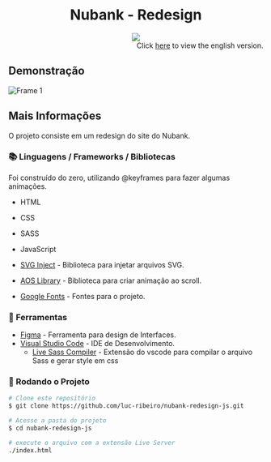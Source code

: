 <div align="center">
<h1>
  Nubank - Redesign
</h1>

<img src="./svg/logonu.svg" />  
</div>

<div align="right">
  Click <a href="https://github.com/luc-ribeiro/nubank-redesign-js/blob/main/README.md">here</a> to view the english version.
</div>

## Demonstração

![Frame 1](https://user-images.githubusercontent.com/82620787/204679511-128b1d36-dcf0-4031-b034-d2e946eacc4b.png)

## Mais Informações
O projeto consiste em um redesign do site do Nubank.

<h3>📚 Linguagens / Frameworks / Bibliotecas</h3>

Foi construído do zero, utilizando @keyframes para fazer algumas animações.

* HTML
* CSS 
* SASS
* JavaScript

* [SVG Inject](https://github.com/iconfu/svg-inject) - Biblioteca para injetar arquivos SVG. 
* [AOS Library](https://michalsnik.github.io/aos/) - Biblioteca para criar animação ao scroll. 
* [Google Fonts](https://fonts.google.com/) - Fontes para o projeto.


<h3>🧰 Ferramentas</h3>

* [Figma](https://www.figma.com/) - Ferramenta para design de Interfaces.
* [Visual Studio Code](https://code.visualstudio.com/) - IDE de Desenvolvimento. 
  * [Live Sass Compiler](https://marketplace.visualstudio.com/items?itemName=ritwickdey.live-sass) -  Extensão do vscode para compilar o arquivo Sass e gerar style em css


<h3> 🎲 Rodando o Projeto</h3>

```bash
# Clone este repositório
$ git clone https://github.com/luc-ribeiro/nubank-redesign-js.git

# Acesse a pasta do projeto
$ cd nubank-redesign-js

# execute o arquivo com a extensão Live Server
./index.html
```
